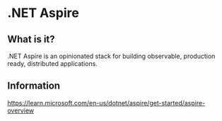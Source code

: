 # .NET Aspire

## What is it?

.NET Aspire is an opinionated stack for building observable, production ready, distributed applications.​

## Information

<https://learn.microsoft.com/en-us/dotnet/aspire/get-started/aspire-overview>
